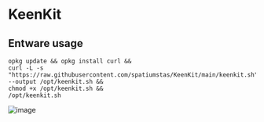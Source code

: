 # KeenKit

## Entware usage

```
opkg update && opkg install curl && 
curl -L -s "https://raw.githubusercontent.com/spatiumstas/KeenKit/main/keenkit.sh" 
--output /opt/keenkit.sh && 
chmod +x /opt/keenkit.sh && 
/opt/keenkit.sh 
```

![image](https://github.com/spatiumstas/KeenKit/assets/79056064/e6a81609-1e5e-406a-9235-927259395b25)



